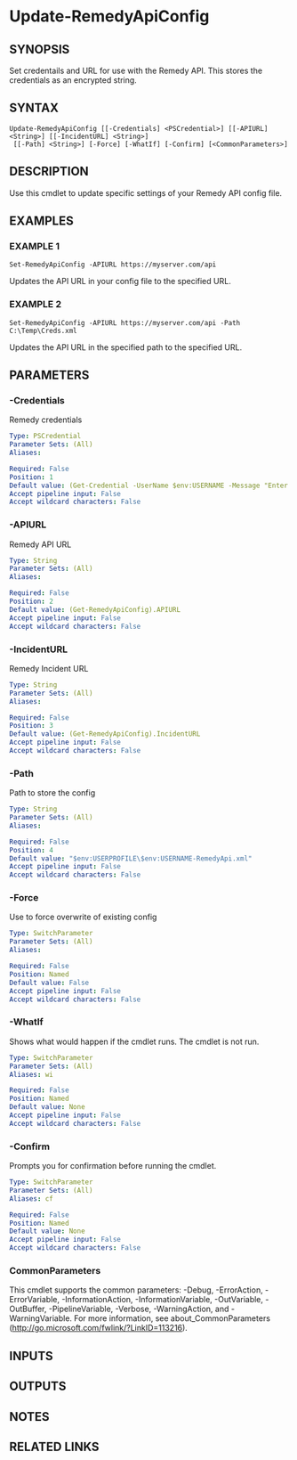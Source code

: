 # Update-RemedyApiConfig

## SYNOPSIS
Set credentails and URL for use with the Remedy API.
This stores the credentials as an encrypted string.

## SYNTAX

```
Update-RemedyApiConfig [[-Credentials] <PSCredential>] [[-APIURL] <String>] [[-IncidentURL] <String>]
 [[-Path] <String>] [-Force] [-WhatIf] [-Confirm] [<CommonParameters>]
```

## DESCRIPTION
Use this cmdlet to update specific settings of your Remedy API config file.

## EXAMPLES

### EXAMPLE 1
```
Set-RemedyApiConfig -APIURL https://myserver.com/api
```

Updates the API URL in your config file to the specified URL.

### EXAMPLE 2
```
Set-RemedyApiConfig -APIURL https://myserver.com/api -Path C:\Temp\Creds.xml
```

Updates the API URL in the specified path to the specified URL.

## PARAMETERS

### -Credentials
Remedy credentials

```yaml
Type: PSCredential
Parameter Sets: (All)
Aliases:

Required: False
Position: 1
Default value: (Get-Credential -UserName $env:USERNAME -Message "Enter Remedy login details")
Accept pipeline input: False
Accept wildcard characters: False
```

### -APIURL
Remedy API URL

```yaml
Type: String
Parameter Sets: (All)
Aliases:

Required: False
Position: 2
Default value: (Get-RemedyApiConfig).APIURL
Accept pipeline input: False
Accept wildcard characters: False
```

### -IncidentURL
Remedy Incident URL

```yaml
Type: String
Parameter Sets: (All)
Aliases:

Required: False
Position: 3
Default value: (Get-RemedyApiConfig).IncidentURL
Accept pipeline input: False
Accept wildcard characters: False
```

### -Path
Path to store the config

```yaml
Type: String
Parameter Sets: (All)
Aliases:

Required: False
Position: 4
Default value: "$env:USERPROFILE\$env:USERNAME-RemedyApi.xml"
Accept pipeline input: False
Accept wildcard characters: False
```

### -Force
Use to force overwrite of existing config

```yaml
Type: SwitchParameter
Parameter Sets: (All)
Aliases:

Required: False
Position: Named
Default value: False
Accept pipeline input: False
Accept wildcard characters: False
```

### -WhatIf
Shows what would happen if the cmdlet runs.
The cmdlet is not run.

```yaml
Type: SwitchParameter
Parameter Sets: (All)
Aliases: wi

Required: False
Position: Named
Default value: None
Accept pipeline input: False
Accept wildcard characters: False
```

### -Confirm
Prompts you for confirmation before running the cmdlet.

```yaml
Type: SwitchParameter
Parameter Sets: (All)
Aliases: cf

Required: False
Position: Named
Default value: None
Accept pipeline input: False
Accept wildcard characters: False
```

### CommonParameters
This cmdlet supports the common parameters: -Debug, -ErrorAction, -ErrorVariable, -InformationAction, -InformationVariable, -OutVariable, -OutBuffer, -PipelineVariable, -Verbose, -WarningAction, and -WarningVariable.
For more information, see about_CommonParameters (http://go.microsoft.com/fwlink/?LinkID=113216).

## INPUTS

## OUTPUTS

## NOTES

## RELATED LINKS
